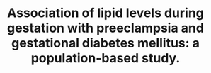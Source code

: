 ---
layout: page
header: no
#
# Content
#
subheadline: "Recent Publication"
title: "Association of lipid levels during gestation with preeclampsia and gestational diabetes mellitus: a population-based study.
"
teaser: "Association of lipid levels during gestation with preeclampsia and gestational diabetes mellitus: a population-based study.
"
categories: [Publications]
tags: [OBGYN, Diabetes]
---